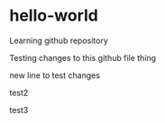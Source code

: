 # hello-world
Learning github repository 

Testing changes to this github file thing

new line to test changes

test2

test3
